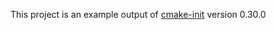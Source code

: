 This project is an example output of
[cmake-init](https://github.com/friendlyanon/cmake-init) version 0.30.0
